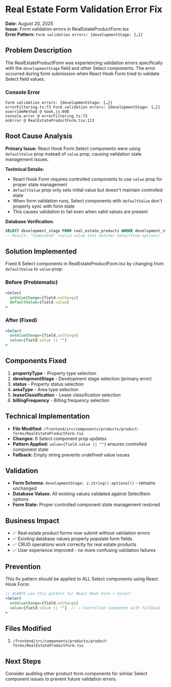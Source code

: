 # Real Estate Form Validation Error Fix

**Date:** August 20, 2025  
**Issue:** Form validation errors in RealEstateProductForm.tsx  
**Error Pattern:** `Form validation errors: {developmentStage: {…}}`

## Problem Description

The RealEstateProductForm was experiencing validation errors specifically with the `developmentStage` field and other Select components. The error occurred during form submission when React Hook Form tried to validate Select field values.

### Console Error
```
Form validation errors: {developmentStage: {…}}
errorFiltering.ts:73 Form validation errors: {developmentStage: {…}}
overrideMethod @ hook.js:608
console.error @ errorFiltering.ts:73
onError @ RealEstateProductForm.tsx:113
```

## Root Cause Analysis

**Primary Issue:** React Hook Form Select components were using `defaultValue` prop instead of `value` prop, causing validation state management issues.

**Technical Details:**
- React Hook Form requires controlled components to use `value` prop for proper state management
- `defaultValue` prop only sets initial value but doesn't maintain controlled state
- When form validation runs, Select components with `defaultValue` don't properly sync with form state
- This causes validation to fail even when valid values are present

**Database Verification:**
```sql
SELECT development_stage FROM real_estate_products WHERE development_stage IS NOT NULL;
-- Result: "Completed" (valid value that matches SelectItem options)
```

## Solution Implemented

Fixed 6 Select components in RealEstateProductForm.tsx by changing from `defaultValue` to `value` prop:

### Before (Problematic)
```jsx
<Select 
  onValueChange={field.onChange} 
  defaultValue={field.value}
>
```

### After (Fixed)
```jsx
<Select 
  onValueChange={field.onChange} 
  value={field.value || ""}
>
```

## Components Fixed

1. **propertyType** - Property type selection
2. **developmentStage** - Development stage selection (primary error)
3. **status** - Property status selection
4. **areaType** - Area type selection
5. **leaseClassification** - Lease classification selection
6. **billingFrequency** - Billing frequency selection

## Technical Implementation

- **File Modified:** `/frontend/src/components/products/product-forms/RealEstateProductForm.tsx`
- **Changes:** 6 Select component prop updates
- **Pattern Applied:** `value={field.value || ""}` ensures controlled component state
- **Fallback:** Empty string prevents undefined value issues

## Validation

- **Form Schema:** `developmentStage: z.string().optional()` - remains unchanged
- **Database Values:** All existing values validated against SelectItem options
- **Form State:** Proper controlled component state management restored

## Business Impact

- ✅ Real estate product forms now submit without validation errors
- ✅ Existing database values properly populate form fields
- ✅ CRUD operations work correctly for real estate products
- ✅ User experience improved - no more confusing validation failures

## Prevention

This fix pattern should be applied to ALL Select components using React Hook Form:

```jsx
// ALWAYS use this pattern for React Hook Form + Select
<Select 
  onValueChange={field.onChange} 
  value={field.value || ""}  // ← Controlled component with fallback
>
```

## Files Modified

1. `/frontend/src/components/products/product-forms/RealEstateProductForm.tsx`

## Next Steps

Consider auditing other product form components for similar Select component issues to prevent future validation errors.
